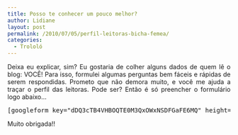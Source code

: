 ```yaml
---
title: Posso te conhecer um pouco melhor?
author: Lidiane
layout: post
permalink: /2010/07/05/perfil-leitoras-bicha-femea/
categories:
  - Trololó
---
```

<p style="text-align: justify;">
  Deixa eu explicar, sim? Eu gostaria de colher alguns dados de quem lê o blog: VOCÊ! Para isso, formulei algumas perguntas bem fáceis e rápidas de serem respondidas. Prometo que não demora muito, e você me ajuda a traçar o perfil das leitoras. Pode ser? Então é só preencher o formulário logo abaixo&#8230;<!--more-->
</p>

<pre>[googleform key="dDQ3cTB4VHBOQTE0M3QxOWxNSDFGaFE6MQ" height="1050" width="600"]</pre>

Muito obrigada!!